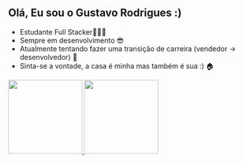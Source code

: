 ## Olá, Eu sou o Gustavo Rodrigues :)

- Estudante Full Stacker👨🏽‍💻
- Sempre em desenvolvimento 😎
- Atualmente tentando fazer uma transição de carreira (vendedor -> desenvolvedor) 🔄️
- Sinta-se a vontade, a casa é minha mas também é sua :) 🏠

<div>
    <a href="https:github.com/Gustavo1471">
    <img height="150em" src="https://github-readme-stats.vercel.app/api?username=Gustavo1471&show_icons=true&theme=dark"/>
    <img height="150em" src="https://github-readme-stats.vercel.app/api/top-langs/?username=Gustavo1471&hide_progress=true&theme=dark"/>
</div>
